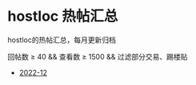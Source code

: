 # hostloc 热帖汇总
hostloc的热帖汇总，每月更新归档

回帖数 ≥ 40 && 查看数 ≥ 1500 && 过滤部分交易、踢楼贴

* [2022-12](https://danube533.github.io/hostloc_hot/2022-12-hostloc-hot.html)
